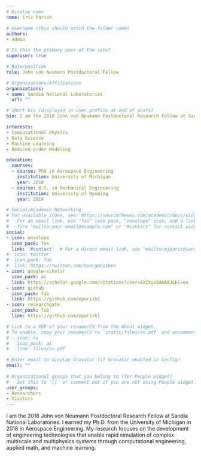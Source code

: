 ```yaml
---
# Display name
name: Eric Parish 

# Username (this should match the folder name)
authors:
- admin

# Is this the primary user of the site?
superuser: true

# Role/position
role: John von Neumann Postdoctoral Fellow 

# Organizations/Affiliations
organizations:
- name: Sandia National Laboratories 
  url: ""

# Short bio (displayed in user profile at end of posts)
bio: I am the 2018 John von Neumann Postdoctoral Research Fellow at Sandia National Laboratories. I earned my Ph.D. from the University of Michigan in 2018 in Aerospace Engineering. My research focuses on the development of engineering technologies that enable rapid simulation of complex multiscale and multiphysics systems through computational engineering, applied math, and machine learning. 

interests:
- Computational Physics 
- Data Science 
- Machine Learning
- Reduced-order Modeling 

education:
  courses:
  - course: PhD in Aerospace Engineering 
    institution: University of Michigan
    year: 2018
  - course: B.S. in Mechanical Engineering 
    institution: University of Wyoming 
    year: 2014

# Social/Academic Networking
# For available icons, see: https://sourcethemes.com/academic/docs/widgets/#icons
#   For an email link, use "fas" icon pack, "envelope" icon, and a link in the
#   form "mailto:your-email@example.com" or "#contact" for contact widget.
social:
- icon: envelope
  icon_pack: fas
  link: '#contact'  # For a direct email link, use "mailto:ejparis@sandia.gov".
#- icon: twitter
#  icon_pack: fab
#  link: https://twitter.com/GeorgeCushen
- icon: google-scholar
  icon_pack: ai
  link: https://scholar.google.com/citations?user=AXZXyo0AAAAJ&hl=en 
- icon: github
  icon_pack: fab
  link: https://github.com/eparish1
- icon: researchgate 
  icon_pack: fab
  link: https://github.com/eparish1

# Link to a PDF of your resume/CV from the About widget.
# To enable, copy your resume/CV to `static/files/cv.pdf` and uncomment the lines below.  
# - icon: cv
#   icon_pack: ai
#   link: files/cv.pdf

# Enter email to display Gravatar (if Gravatar enabled in Config)
email: ""
  
# Organizational groups that you belong to (for People widget)
#   Set this to `[]` or comment out if you are not using People widget.  
user_groups:
- Researchers
- Visitors
---
```

 I am the 2018 John von Neumann Postdoctoral Research Fellow at Sandia National Laboratories. I earned my Ph.D. from the University of Michigan in 2018 in Aerospace Engineering. My research focuses on the development of engineering technologies that enable rapid simulation of complex multiscale and multiphysics systems through computational engineering, applied math, and machine learning. 


